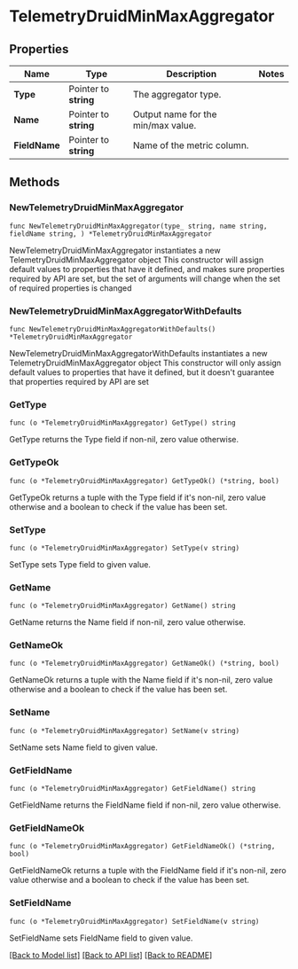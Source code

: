 # TelemetryDruidMinMaxAggregator

## Properties

Name | Type | Description | Notes
------------ | ------------- | ------------- | -------------
**Type** | Pointer to **string** | The aggregator type. | 
**Name** | Pointer to **string** | Output name for the min/max value. | 
**FieldName** | Pointer to **string** | Name of the metric column. | 

## Methods

### NewTelemetryDruidMinMaxAggregator

`func NewTelemetryDruidMinMaxAggregator(type_ string, name string, fieldName string, ) *TelemetryDruidMinMaxAggregator`

NewTelemetryDruidMinMaxAggregator instantiates a new TelemetryDruidMinMaxAggregator object
This constructor will assign default values to properties that have it defined,
and makes sure properties required by API are set, but the set of arguments
will change when the set of required properties is changed

### NewTelemetryDruidMinMaxAggregatorWithDefaults

`func NewTelemetryDruidMinMaxAggregatorWithDefaults() *TelemetryDruidMinMaxAggregator`

NewTelemetryDruidMinMaxAggregatorWithDefaults instantiates a new TelemetryDruidMinMaxAggregator object
This constructor will only assign default values to properties that have it defined,
but it doesn't guarantee that properties required by API are set

### GetType

`func (o *TelemetryDruidMinMaxAggregator) GetType() string`

GetType returns the Type field if non-nil, zero value otherwise.

### GetTypeOk

`func (o *TelemetryDruidMinMaxAggregator) GetTypeOk() (*string, bool)`

GetTypeOk returns a tuple with the Type field if it's non-nil, zero value otherwise
and a boolean to check if the value has been set.

### SetType

`func (o *TelemetryDruidMinMaxAggregator) SetType(v string)`

SetType sets Type field to given value.


### GetName

`func (o *TelemetryDruidMinMaxAggregator) GetName() string`

GetName returns the Name field if non-nil, zero value otherwise.

### GetNameOk

`func (o *TelemetryDruidMinMaxAggregator) GetNameOk() (*string, bool)`

GetNameOk returns a tuple with the Name field if it's non-nil, zero value otherwise
and a boolean to check if the value has been set.

### SetName

`func (o *TelemetryDruidMinMaxAggregator) SetName(v string)`

SetName sets Name field to given value.


### GetFieldName

`func (o *TelemetryDruidMinMaxAggregator) GetFieldName() string`

GetFieldName returns the FieldName field if non-nil, zero value otherwise.

### GetFieldNameOk

`func (o *TelemetryDruidMinMaxAggregator) GetFieldNameOk() (*string, bool)`

GetFieldNameOk returns a tuple with the FieldName field if it's non-nil, zero value otherwise
and a boolean to check if the value has been set.

### SetFieldName

`func (o *TelemetryDruidMinMaxAggregator) SetFieldName(v string)`

SetFieldName sets FieldName field to given value.



[[Back to Model list]](../README.md#documentation-for-models) [[Back to API list]](../README.md#documentation-for-api-endpoints) [[Back to README]](../README.md)



